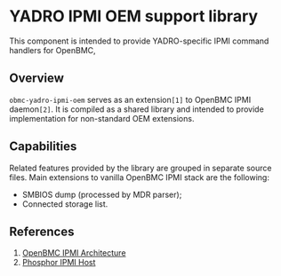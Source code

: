# YADRO IPMI OEM support library

This component is intended to provide YADRO-specific IPMI command handlers for OpenBMC,

## Overview

`obmc-yadro-ipmi-oem` serves as an extension`[1]` to OpenBMC IPMI daemon`[2]`. It is
compiled as a shared library and intended to provide implementation for non-standard
OEM extensions.

## Capabilities

Related features provided by the library are grouped in separate source files.
Main extensions to vanilla OpenBMC IPMI stack are the following:

- SMBIOS dump (processed by MDR parser);
- Connected storage list.

## References

1. [OpenBMC IPMI Architecture](https://github.com/openbmc/docs/blob/master/architecture/ipmi-architecture.md)
2. [Phosphor IPMI Host](https://github.com/openbmc/phosphor-host-ipmid)
